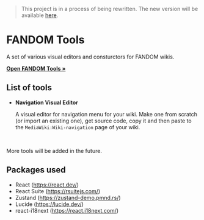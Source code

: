 > This project is in a process of being rewritten. The new version will be available [here](https://github.com/thundiverter/fandom-tools).

# FANDOM Tools

A set of various visual editors and consturctors for FANDOM wikis.

[**Open FANDOM Tools »**](https://fandomtools.netlify.app/)

## List of tools

* **Navigation Visual Editor**

  A visual editor for navigation menu for your wiki. Make one from scratch (or import an existing one), get source code, copy it and then paste to the ``MediaWiki:Wiki-navigation`` page of your wiki.

<br>

More tools will be added in the future.

## Packages used
* React (https://react.dev/)
* React Suite (https://rsuitejs.com/)
* Zustand (https://zustand-demo.pmnd.rs/)
* Lucide (https://lucide.dev/)
* react-i18next (https://react.i18next.com/)

